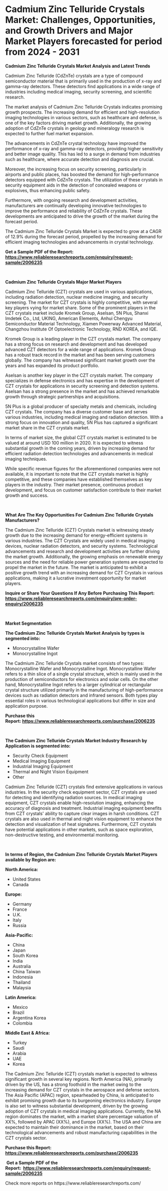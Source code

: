 <p><h1>Cadmium Zinc Telluride Crystals Market: Challenges, Opportunities, and Growth Drivers and Major Market Players forecasted for period from 2024 - 2031</h1></p><p><strong>Cadmium Zinc Telluride Crystals Market Analysis and Latest Trends</strong></p>
<p><p>Cadmium Zinc Telluride (CdZnTe) crystals are a type of compound semiconductor material that is primarily used in the production of x-ray and gamma-ray detectors. These detectors find applications in a wide range of industries including medical imaging, security screening, and scientific research.</p><p>The market analysis of Cadmium Zinc Telluride Crystals indicates promising growth prospects. The increasing demand for efficient and high-resolution imaging technologies in various sectors, such as healthcare and defense, is one of the key factors driving market growth. Additionally, the growing adoption of CdZnTe crystals in geology and mineralogy research is expected to further fuel market expansion.</p><p>The advancements in CdZnTe crystal technology have improved the performance of x-ray and gamma-ray detectors, providing higher sensitivity and better image quality. This has led to a surge in demand from industries such as healthcare, where accurate detection and diagnosis are crucial.</p><p>Moreover, the increasing focus on security screening, particularly in airports and public places, has boosted the demand for high-performance detectors equipped with CdZnTe crystals. The utilization of these crystals in security equipment aids in the detection of concealed weapons or explosives, thus enhancing public safety.</p><p>Furthermore, with ongoing research and development activities, manufacturers are continually developing innovative technologies to improve the performance and reliability of CdZnTe crystals. These developments are anticipated to drive the growth of the market during the forecast period.</p><p>The Cadmium Zinc Telluride Crystals Market is expected to grow at a CAGR of 12.9% during the forecast period, propelled by the increasing demand for efficient imaging technologies and advancements in crystal technology.</p></p>
<p><strong>Get a Sample PDF of the Report:&nbsp; <a href="https://www.reliableresearchreports.com/enquiry/request-sample/2006235">https://www.reliableresearchreports.com/enquiry/request-sample/2006235</a></strong></p>
<p>&nbsp;</p>
<p><strong>Cadmium Zinc Telluride Crystals Major Market Players</strong></p>
<p><p>Cadmium Zinc Telluride (CZT) crystals are used in various applications, including radiation detection, nuclear medicine imaging, and security screening. The market for CZT crystals is highly competitive, with several key players vying for market share. Some of the prominent players in the CZT crystals market include Kromek Group, Aselsan, 5N Plus, Shanxi Imdetek Co., Ltd, UKING, American Elements, Anhui Chengyu Semiconductor Material Technology, Xiamen Powerway Advanced Material, Changzhou Institute Of Optoelectronic Technology, RND KOREA, and IQE.</p><p>Kromek Group is a leading player in the CZT crystals market. The company has a strong focus on research and development and has developed advanced CZT detectors for a wide range of applications. Kromek Group has a robust track record in the market and has been serving customers globally. The company has witnessed significant market growth over the years and has expanded its product portfolio.</p><p>Aselsan is another key player in the CZT crystals market. The company specializes in defense electronics and has expertise in the development of CZT crystals for applications in security screening and detection systems. Aselsan has a strong presence in the market and has achieved remarkable growth through strategic partnerships and acquisitions.</p><p>5N Plus is a global producer of specialty metals and chemicals, including CZT crystals. The company has a diverse customer base and serves various industries, including medical imaging and radiation detection. With a strong focus on innovation and quality, 5N Plus has captured a significant market share in the CZT crystals market.</p><p>In terms of market size, the global CZT crystals market is estimated to be valued at around USD 100 million in 2020. It is expected to witness substantial growth in the coming years, driven by increasing demand for efficient radiation detection technologies and advancements in medical imaging techniques.</p><p>While specific revenue figures for the aforementioned companies were not available, it is important to note that the CZT crystals market is highly competitive, and these companies have established themselves as key players in the industry. Their market presence, continuous product development, and focus on customer satisfaction contribute to their market growth and success.</p></p>
<p>&nbsp;</p>
<p><strong>What Are The Key Opportunities For Cadmium Zinc Telluride Crystals Manufacturers?</strong></p>
<p><p>The Cadmium Zinc Telluride (CZT) Crystals market is witnessing steady growth due to the increasing demand for energy-efficient systems in various industries. The CZT Crystals are widely used in medical imaging devices, nuclear radiation detectors, and security systems. Technological advancements and research and development activities are further driving the market growth. Additionally, the growing emphasis on renewable energy sources and the need for reliable power generation systems are expected to propel the market in the future. The market is anticipated to exhibit a positive growth trend with an increasing demand for CZT Crystals in various applications, making it a lucrative investment opportunity for market players.</p></p>
<p><strong>Inquire or Share Your Questions If Any Before Purchasing This Report: <a href="https://www.reliableresearchreports.com/enquiry/pre-order-enquiry/2006235">https://www.reliableresearchreports.com/enquiry/pre-order-enquiry/2006235</a></strong></p>
<p>&nbsp;</p>
<p><strong>Market Segmentation</strong></p>
<p><strong>The Cadmium Zinc Telluride Crystals Market Analysis by types is segmented into:</strong></p>
<p><ul><li>Monocrystalline Wafer</li><li>Monocrystalline Ingot</li></ul></p>
<p><p>The Cadmium Zinc Telluride Crystals market consists of two types: Monocrystalline Wafer and Monocrystalline Ingot. Monocrystalline Wafer refers to a thin slice of a single crystal structure, which is mainly used in the production of semiconductors for electronics and solar cells. On the other hand, Monocrystalline Ingot refers to a larger cylindrical or rectangular crystal structure utilized primarily in the manufacturing of high-performance devices such as radiation detectors and infrared sensors. Both types play essential roles in various technological applications but differ in size and application purpose.</p></p>
<p><strong>Purchase this Report:&nbsp;<a href="https://www.reliableresearchreports.com/purchase/2006235">https://www.reliableresearchreports.com/purchase/2006235</a></strong></p>
<p>&nbsp;</p>
<p><strong>The Cadmium Zinc Telluride Crystals Market Industry Research by Application is segmented into:</strong></p>
<p><ul><li>Security Check Equipment</li><li>Medical Imaging Equipment</li><li>Industrial Imaging Equipment</li><li>Thermal and Night Vision Equipment</li><li>Other</li></ul></p>
<p><p>Cadmium Zinc Telluride (CZT) crystals find extensive applications in various industries. In the security check equipment sector, CZT crystals are used for detecting and identifying radiation sources. In medical imaging equipment, CZT crystals enable high-resolution imaging, enhancing the accuracy of diagnosis and treatment. Industrial imaging equipment benefits from CZT crystals' ability to capture clear images in harsh conditions. CZT crystals are also used in thermal and night vision equipment to enhance the detection and visualization of heat signatures. Furthermore, CZT crystals have potential applications in other markets, such as space exploration, non-destructive testing, and environmental monitoring.</p></p>
<p>&nbsp;</p>
<p><strong>In terms of Region, the Cadmium Zinc Telluride Crystals Market Players available by Region are:</strong></p>
<p>
    <p> <strong> North America: </strong>
        <ul>
            <li>United States</li>
            <li>Canada</li>
        </ul>
        </p> 
    <p> <strong> Europe: </strong>
        <ul>
            <li>Germany</li>
            <li>France</li>
            <li>U.K.</li>
            <li>Italy</li>
            <li>Russia</li>
        </ul>
        </p> 
    <p> <strong> Asia-Pacific: </strong>
        <ul>
            <li>China</li>
            <li>Japan</li>
            <li>South Korea</li>
            <li>India</li>
            <li>Australia</li>
            <li>China Taiwan</li>
            <li>Indonesia</li>
            <li>Thailand</li>
            <li>Malaysia</li>
        </ul>
        </p> 
    <p> <strong> Latin America: </strong>
        <ul>
            <li>Mexico</li>
            <li>Brazil</li>
            <li>Argentina Korea</li>
            <li>Colombia</li>
        </ul>
        </p> 
    <p> <strong> Middle East & Africa: </strong>
        <ul>
            <li>Turkey</li>
            <li>Saudi</li>
            <li>Arabia</li>
            <li>UAE</li>
            <li>Korea</li>
        </ul>
    </p>
    </p>
<p><p>The Cadmium Zinc Telluride (CZT) crystals market is expected to witness significant growth in several key regions. North America (NA), primarily driven by the US, has a strong foothold in the market owing to the increasing demand for CZT crystals in the aerospace and defense sectors. The Asia Pacific (APAC) region, spearheaded by China, is anticipated to exhibit promising growth due to its burgeoning electronics industry. Europe is also set to witness substantial development, driven by the growing adoption of CZT crystals in medical imaging applications. Currently, the NA region dominates the market, with a market share percentage valuation of XX%, followed by APAC (XX%), and Europe (XX%). The USA and China are expected to maintain their dominance in the market, based on their technological advancements and robust manufacturing capabilities in the CZT crystals sector.</p></p>
<p><strong>Purchase this Report: <a href="https://www.reliableresearchreports.com/purchase/2006235">https://www.reliableresearchreports.com/purchase/2006235</a></strong></p>
<p>&nbsp;<strong>Get a Sample PDF of the Report:&nbsp;&nbsp;<a href="https://www.reliableresearchreports.com/enquiry/request-sample/2006235">https://www.reliableresearchreports.com/enquiry/request-sample/2006235</a></strong></p>
<p><strong></strong></p>
<p>Check more reports on https://www.reliableresearchreports.com/</p>